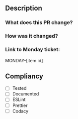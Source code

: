 ## Description

### What does this PR change?


### How was it changed?


### Link to Monday ticket:
MONDAY-[item id]

## Compliancy

- [ ] Tested
- [ ] Documented
- [ ] ESLint
- [ ] Prettier
- [ ] Codacy
